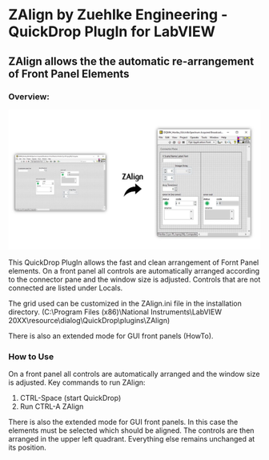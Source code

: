 # ZAlign by Zuehlke Engineering - QuickDrop PlugIn for LabVIEW
## ZAlign allows the the automatic re-arrangement of Front Panel Elements
### Overview:

![Example of ZAlign](https://github.com/Zuehlke/ZAlign/blob/main/ZAlign/ZAlign.jpg)

This QuickDrop PlugIn allows the fast and clean arrangement of Fornt Panel elements.
On a front panel all controls are automatically arranged according to the connector pane and the window size is adjusted.
Controls that are not connected are listed under Locals.

The grid used can be customized in the ZAlign.ini file in the installation directory.
(C:\Program Files (x86)\National Instruments\LabVIEW 20XX\resource\dialog\QuickDrop\plugins\ZAlign)

There is also an extended mode for GUI front panels (HowTo).

### How to Use

On a front panel all controls are automatically arranged and the window size is adjusted.
Key commands to run ZAlign:
1) CTRL-Space (start QuickDrop)
2) Run CTRL-A ZAlign

There is also the extended mode for GUI front panels. In this case the elements must be selected which
should be aligned. The controls are then arranged in the upper left quadrant. Everything else remains
unchanged at its position.